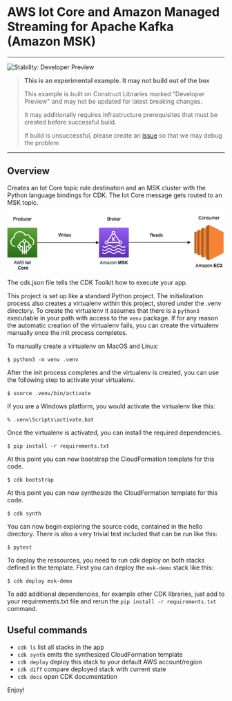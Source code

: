 
# AWS Iot Core and Amazon Managed Streaming for Apache Kafka (Amazon MSK) 

<!--BEGIN STABILITY BANNER-->
---

![Stability: Developer Preview](https://img.shields.io/badge/stability-Developer--Preview-important.svg?style=for-the-badge)

> **This is an experimental example. It may not build out of the box**
>
> This example is built on Construct Libraries marked "Developer Preview" and may not be updated for latest breaking changes.
>
> It may additionally requires infrastructure prerequisites that must be created before successful build.
>
> If build is unsuccessful, please create an [issue](https://github.com/aws-samples/aws-cdk-examples/issues/new) so that we may debug the problem 
---
<!--END STABILITY BANNER-->

## Overview
Creates an Iot Core topic rule destination and an MSK cluster with the Python language bindings for CDK. The Iot Core message gets routed to an MSK topic. 

![alt text](./architecture.png "Resources created with CDK")

The cdk.json file tells the CDK Toolkit how to execute your app.

This project is set up like a standard Python project.  The initialization process also creates
a virtualenv within this project, stored under the .venv directory.  To create the virtualenv
it assumes that there is a `python3` executable in your path with access to the `venv` package.
If for any reason the automatic creation of the virtualenv fails, you can create the virtualenv
manually once the init process completes.

To manually create a virtualenv on MacOS and Linux:

```
$ python3 -m venv .venv
```

After the init process completes and the virtualenv is created, you can use the following
step to activate your virtualenv.

```
$ source .venv/bin/activate
```

If you are a Windows platform, you would activate the virtualenv like this:

```
% .venv\Scripts\activate.bat
```

Once the virtualenv is activated, you can install the required dependencies.

```
$ pip install -r requirements.txt
```

At this point you can now bootstrap the CloudFormation template for this code.

```
$ cdk bootstrap
```

At this point you can now synthesize the CloudFormation template for this code.

```
$ cdk synth
```

You can now begin exploring the source code, contained in the hello directory.
There is also a very trivial test included that can be run like this:

```
$ pytest
```

To deploy the ressources, you need to run cdk deploy on both stacks defined in the template. First you can deploy the `msk-demo` stack like this:

```
$ cdk deploy msk-demo
```

To add additional dependencies, for example other CDK libraries, just add to
your requirements.txt file and rerun the `pip install -r requirements.txt`
command.

## Useful commands

 * `cdk ls`          list all stacks in the app
 * `cdk synth`       emits the synthesized CloudFormation template
 * `cdk deploy`      deploy this stack to your default AWS account/region
 * `cdk diff`        compare deployed stack with current state
 * `cdk docs`        open CDK documentation

Enjoy!
